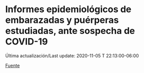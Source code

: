 # Informes epidemiológicos de embarazadas y puérperas estudiadas, ante sospecha de COVID-19
 
Última actualización/Last update: 2020-11-05 T 22:13:00-06:00
 
 [Fuente](https://www.gob.mx/salud/documentos/informes-epidemiologicos-de-embarazadas-y-puerperas-estudiadas-ante-sospecha-de-covid-19)
